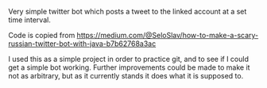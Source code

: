 Very simple twitter bot which posts a tweet to the linked account at a set time interval. 

Code is copied from https://medium.com/@SeloSlav/how-to-make-a-scary-russian-twitter-bot-with-java-b7b62768a3ac

I used this as a simple project in order to practice git, and to see if I could get a simple bot working. 
Further improvements could be made to make it not as arbitrary, but as it currently stands it does what it is supposed to.
